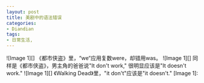 ```yaml
---
layout: post
title: 美剧中的语法错误
categories:
- Diandian
tags:
- 日常生活, 
---
```

!\[Image 1\]\[\] 《都市侠盗》里，“we“应用复数were，却错用was。 !\[Image 1\]\[\] 同样是《都市侠盗》，男主角的爸爸说"It don't work," 很明显应该是"It doesn't work." !\[Image 1\]\[\] 《Walking Dead》里，"it don't"应该是"it doesn't." \[Image 1\]: